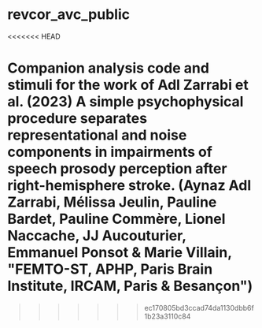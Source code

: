 # revcor_avc_public
<<<<<<< HEAD

Companion analysis code and stimuli for the work of Adl Zarrabi et al. (2023) A simple psychophysical procedure separates representational and noise components in impairments of speech prosody perception after right-hemisphere stroke. (Aynaz Adl Zarrabi, Mélissa Jeulin, Pauline Bardet, Pauline Commère, Lionel Naccache, JJ Aucouturier, Emmanuel Ponsot & Marie Villain, "FEMTO-ST, APHP, Paris Brain Institute, IRCAM, Paris & Besançon")
=======
>>>>>>> ec170805bd3ccad74da1130dbb6f1b23a3110c84
